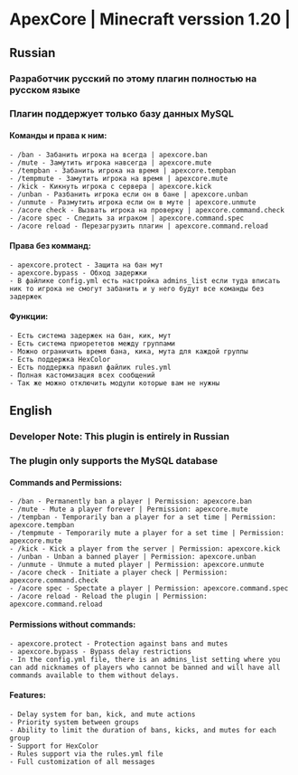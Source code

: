 # ApexCore | Minecraft verssion 1.20 | 

## Russian

### Разработчик русский по этому плагин полностью на русском языке
### Плагин поддержует только базу данных MySQL

#### Команды и права к ним:

    - /ban - Забанить игрока на всегда | apexcore.ban
    - /mute - Замутить игрока навсегда | apexcore.mute
    - /tempban - Забанить игрока на время | apexcore.tempban
    - /tempmute - Замутить игрока на время | apexcore.mute
    - /kick - Кикнуть игрока с сервера | apexcore.kick
    - /unban - Разбанить игрока если он в бане | apexcore.unban
    - /unmute - Размутить игрока если он в муте | apexcore.unmute
    - /acore check - Вызвать игрока на проверку | apexcore.command.check
    - /acore spec - Следить за играком | apexcore.command.spec
    - /acore reload - Перезагрузить плагин | apexcore.command.reload

#### Права без комманд:

    - apexcore.protect - Защита на бан мут
    - apexcore.bypass - Обход задержки
    - В файлике config.yml есть настройка admins_list если туда вписать ник то игрока не смогут забанить и у него будут все команды без задержек
#### Функции:
    - Есть система задержек на бан, кик, мут
    - Есть система приорететов между группами
    - Можно ограничить время бана, кика, мута для каждой группы
    - Есть поддержка HexColor
    - Есть поддержка правил файлик rules.yml
    - Полная кастомизация всех сообщений
    - Так же можно отключить модули которые вам не нужны

## English

### Developer Note: This plugin is entirely in Russian
### The plugin only supports the MySQL database

#### Commands and Permissions:

    - /ban - Permanently ban a player | Permission: apexcore.ban
    - /mute - Mute a player forever | Permission: apexcore.mute
    - /tempban - Temporarily ban a player for a set time | Permission: apexcore.tempban
    - /tempmute - Temporarily mute a player for a set time | Permission: apexcore.mute
    - /kick - Kick a player from the server | Permission: apexcore.kick
    - /unban - Unban a banned player | Permission: apexcore.unban
    - /unmute - Unmute a muted player | Permission: apexcore.unmute
    - /acore check - Initiate a player check | Permission: apexcore.command.check
    - /acore spec - Spectate a player | Permission: apexcore.command.spec
    - /acore reload - Reload the plugin | Permission: apexcore.command.reload

#### Permissions without commands:

    - apexcore.protect - Protection against bans and mutes
    - apexcore.bypass - Bypass delay restrictions
    - In the config.yml file, there is an admins_list setting where you can add nicknames of players who cannot be banned and will have all commands available to them without delays.

#### Features:

    - Delay system for ban, kick, and mute actions
    - Priority system between groups
    - Ability to limit the duration of bans, kicks, and mutes for each group
    - Support for HexColor
    - Rules support via the rules.yml file
    - Full customization of all messages
